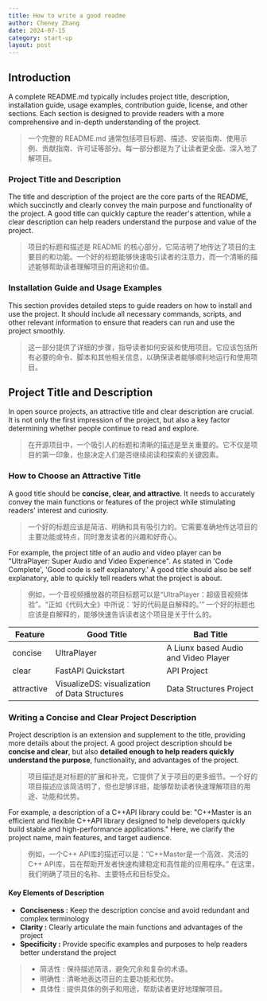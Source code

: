 ```yaml
---
title: How to write a good readme
author: Cheney Zhang
date: 2024-07-15
category: start-up
layout: post
---
```


## Introduction

A complete README.md typically includes project title, description, installation guide, usage examples, contribution guide, license, and other sections. Each section is designed to provide readers with a more comprehensive and in-depth understanding of the project.
> 一个完整的 README.md 通常包括项目标题、描述、安装指南、使用示例、贡献指南、许可证等部分。每一部分都是为了让读者更全面、深入地了解项目。

### Project Title and Description
The title and description of the project are the core parts of the README, which succinctly and clearly convey the main purpose and functionality of the project. A good title can quickly capture the reader's attention, while a clear description can help readers understand the purpose and value of the project.
> 项目的标题和描述是 README 的核心部分，它简洁明了地传达了项目的主要目的和功能。一个好的标题能够快速吸引读者的注意力，而一个清晰的描述能够帮助读者理解项目的用途和价值。

### Installation Guide and Usage Examples
This section provides detailed steps to guide readers on how to install and use the project. It should include all necessary commands, scripts, and other relevant information to ensure that readers can run and use the project smoothly.
> 这一部分提供了详细的步骤，指导读者如何安装和使用项目。它应该包括所有必要的命令、脚本和其他相关信息，以确保读者能够顺利地运行和使用项目。

## Project Title and Description
In open source projects, an attractive title and clear description are crucial. It is not only the first impression of the project, but also a key factor determining whether people continue to read and explore.
> 在开源项目中，一个吸引人的标题和清晰的描述是至关重要的。它不仅是项目的第一印象，也是决定人们是否继续阅读和探索的关键因素。

### How to Choose an Attractive Title
A good title should be **concise, clear, and attractive**. It needs to accurately convey the main functions or features of the project while stimulating readers' interest and curiosity.
> 一个好的标题应该是简洁、明确和具有吸引力的。它需要准确地传达项目的主要功能或特点，同时激发读者的兴趣和好奇心。

For example, the project title of an audio and video player can be "UltraPlayer: Super Audio and Video Experience". As stated in 'Code Complete', 'Good code is self explanatory.' A good title should also be self explanatory, able to quickly tell readers what the project is about.
> 例如，一个音视频播放器的项目标题可以是“UltraPlayer：超级音视频体验”。“正如《代码大全》中所说：‘好的代码是自解释的。’” 一个好的标题也应该是自解释的，能够快速告诉读者这个项目是关于什么的。

| Feature | Good Title | Bad Title |
|---|---|---|
| concise | UltraPlayer | A Liunx based Audio and Video Player |
| clear | FastAPI Quickstart | API Project |
| attractive| VisualizeDS: visualization of Data Structures | Data Structures Project | 

### Writing a Concise and Clear Project Description
Project description is an extension and supplement to the title, providing more details about the project. A good project description should be **concise and clear**, but also **detailed enough to help readers quickly understand the purpose**, functionality, and advantages of the project.
> 项目描述是对标题的扩展和补充，它提供了关于项目的更多细节。一个好的项目描述应该简洁明了，但也足够详细，能够帮助读者快速理解项目的用途、功能和优势。

For example, a description of a C++API library could be: "C++Master is an efficient and flexible C++API library designed to help developers quickly build stable and high-performance applications." Here, we clarify the project name, main features, and target audience.
> 例如，一个C++ API库的描述可以是：“C++Master是一个高效、灵活的C++ API库，旨在帮助开发者快速构建稳定和高性能的应用程序。” 在这里，我们明确了项目的名称、主要特点和目标受众。

#### Key Elements of Description
- **Conciseness :** Keep the description concise and avoid redundant and complex terminology
- **Clarity :** Clearly articulate the main functions and advantages of the project
- **Specificity :** Provide specific examples and purposes to help readers better understand the project
> - 简洁性 : 保持描述简洁，避免冗余和复杂的术语。
> - 明确性 : 清晰地表达项目的主要功能和优势。
> - 具体性 : 提供具体的例子和用途，帮助读者更好地理解项目。